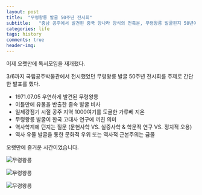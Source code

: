 ```yaml
---
layout: post
title:  "무령왕릉 발굴 50주년 전시회"
subtitle:   "충남 공주에서 발견된 중국 양나라 양식의 전축분, 무령왕릉 발굴된지 50년이 지났다."
categories: life
tags: history
comments: true
header-img: 
---
```


어제 오랫만에 독서모임을 재개했다. 

3/6까지 국립공주박물관에서 전시했었던 무령왕릉 발굴 50주년 전시회를 주제로 간단한 발표를 했다.

* 1971.07.05 우연하게 발견된 무령왕릉
* 이틀만에 유물을 반출한 졸속 발굴 비사
* 일제강점기 시절 공주 지역 1000여기를 도굴한 가루베 지온
* 무령왕릉 발굴이 한국 고대사 연구에 끼친 의미
* 역사학계에 던지는 질문 (문헌사학 VS. 실증사학 & 학문적 연구 VS. 정치적 오용)
* 역사 유물 발굴을 통한 문화적 우위 또는 역사적 근본주의는 금물

오랫만에 즐거운 시간이었습니다.

 ![무령왕릉](https://youngsungson.github.io/assets/img/life/20220317-life-bookclub1.jpg)
 
 ![무령왕릉](https://youngsungson.github.io/assets/img/life/20220317-life-bookclub2.jpg)
 
 ![무령왕릉](https://youngsungson.github.io/assets/img/life/20220317-life-bookclub3.jpg)
    
 
 
 
